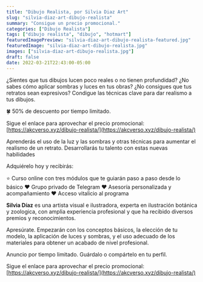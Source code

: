 ```yaml
---
title: "Dibujo Realista, por Silvia Diaz Art"
slug: "silvia-diaz-art-dibujo-realista"
summary: "Consigue un precio promocional."
categories: ["Dibujo Realista"]
tags: ["dibujo realista", "dibujo", "hotmart"]
featuredImagePreview: "silvia-diaz-art-dibujo-realista-featured.jpg"
featuredImage: "silvia-diaz-art-dibujo-realista.jpg"
images: ["silvia-diaz-art-dibujo-realista.jpg"]
draft: false
date: 2022-03-21T22:43:00-05:00
---
```


¿Sientes que tus dibujos lucen poco reales o no tienen profundidad? ¿No sabes cómo aplicar sombras y luces en tus obras? ¿No consigues que tus retratos sean expresivos? Condigue las técnicas clave para dar realismo a tus dibujos.

🍀 50% de descuento por tiempo limitado.

Sigue el enlace para aprovechar el precio promocional: [https://akcverso.xyz/dibujo-realista/](https://akcverso.xyz/dibujo-realista/)

Aprenderás el uso de la luz y las sombras y otras técnicas para aumentar el realismo de un retrato. Desarrollarás tu talento con estas nuevas habilidades

Adquiérelo hoy y recibirás:

⭐️ Curso online con tres módulos que te guiarán paso a paso desde lo básico
❤️ Grupo privado de Telegram
❤️ Asesoría personalizada y acompañamiento
❤️ Acceso vitalicio al programa

**Silvia Díaz** es una artista visual e ilustradora, experta en ilustración botánica y zoologica, con amplia experiencia profesional y que ha recibido diversos premios y reconocimientos.

Apresúrate. Empezarán con los conceptos básicos, la elección de tu modelo, la aplicación de luces y sombras, y el uso adecuado de los materiales para obtener un acabado de nivel profesional.

Anuncio por tiempo limitado. Guárdalo o compártelo en tu perfil.

Sigue el enlace para aprovechar el precio promocional: [https://akcverso.xyz/dibujo-realista/](https://akcverso.xyz/dibujo-realista/)
